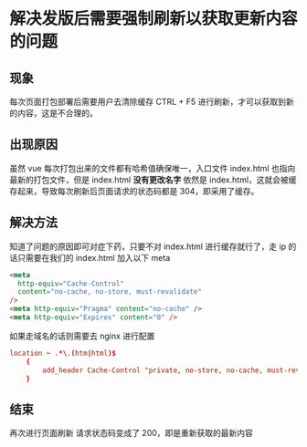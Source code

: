 # 解决发版后需要强制刷新以获取更新内容的问题

## 现象

每次页面打包部署后需要用户去清除缓存 CTRL + F5 进行刷新，才可以获取到新的内容，这是不合理的。

## 出现原因

虽然 vue 每次打包出来的文件都有哈希值确保唯一，入口文件 index.html 也指向最新的打包文件，但是 index.html **没有更改名字** 依然是 index.html，这就会被缓存起来，导致每次刷新后页面请求的状态码都是 304，即采用了缓存。

## 解决方法

知道了问题的原因即可对症下药，只要不对 index.html 进行缓存就行了，走 ip 的话只需要在我们的 index.html 加入以下 meta

```html
<meta
  http-equiv="Cache-Control"
  content="no-cache, no-store, must-revalidate"
/>
<meta http-equiv="Pragma" content="no-cache" />
<meta http-equiv="Expires" content="0" />
```

如果走域名的话则需要去 nginx 进行配置

```conf
location ~ .*\.(htm|html)$
    {
        add_header Cache-Control "private, no-store, no-cache, must-revalidate, proxy-revalidate";
    }

```

## 结束

再次进行页面刷新 请求状态码变成了 200，即是重新获取的最新内容
